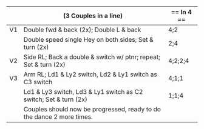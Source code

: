 ||(3 Couples in a line) | == In 4 == |
|-----|----|-----|
|V1| Double fwd & back (2x); Double L & back |4;2|
||Double speed single Hey on both sides; Set & turn (2x) |2;4|
|V2| Side RL; Back a double & switch w/ ptnr; repeat; Set & turn (2x)| 4;2;2;4|
|V3| Arm RL; Ld1 & Ly2 switch, Ld2 & Ly1 switch as C3 switch |4;1;1|
||Ld1 & Ly3 switch, Ld3 & Ly1 switch as C2 switch; Set & turn (2x)|1;1;4|
||Couples should now be progressed, ready to do the dance 2 more times.||

